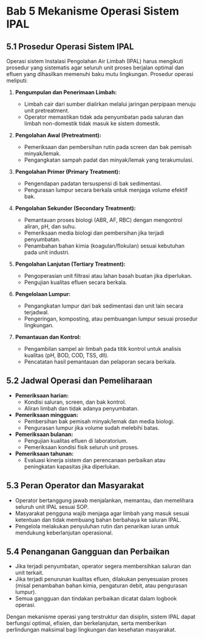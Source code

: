 # Bab 5 Mekanisme Operasi Sistem IPAL

## 5.1 Prosedur Operasi Sistem IPAL

Operasi sistem Instalasi Pengolahan Air Limbah (IPAL) harus mengikuti prosedur yang sistematis agar seluruh unit proses berjalan optimal dan efluen yang dihasilkan memenuhi baku mutu lingkungan. Prosedur operasi meliputi:

1. **Pengumpulan dan Penerimaan Limbah:**
   - Limbah cair dari sumber dialirkan melalui jaringan perpipaan menuju unit pretreatment.
   - Operator memastikan tidak ada penyumbatan pada saluran dan limbah non-domestik tidak masuk ke sistem domestik.

2. **Pengolahan Awal (Pretreatment):**
   - Pemeriksaan dan pembersihan rutin pada screen dan bak pemisah minyak/lemak.
   - Pengangkatan sampah padat dan minyak/lemak yang terakumulasi.

3. **Pengolahan Primer (Primary Treatment):**
   - Pengendapan padatan tersuspensi di bak sedimentasi.
   - Pengurasan lumpur secara berkala untuk menjaga volume efektif bak.

4. **Pengolahan Sekunder (Secondary Treatment):**
   - Pemantauan proses biologi (ABR, AF, RBC) dengan mengontrol aliran, pH, dan suhu.
   - Pemeriksaan media biologi dan pembersihan jika terjadi penyumbatan.
   - Penambahan bahan kimia (koagulan/flokulan) sesuai kebutuhan pada unit industri.

5. **Pengolahan Lanjutan (Tertiary Treatment):**
   - Pengoperasian unit filtrasi atau lahan basah buatan jika diperlukan.
   - Pengujian kualitas efluen secara berkala.

6. **Pengelolaan Lumpur:**
   - Pengangkatan lumpur dari bak sedimentasi dan unit lain secara terjadwal.
   - Pengeringan, komposting, atau pembuangan lumpur sesuai prosedur lingkungan.

7. **Pemantauan dan Kontrol:**
   - Pengambilan sampel air limbah pada titik kontrol untuk analisis kualitas (pH, BOD, COD, TSS, dll).
   - Pencatatan hasil pemantauan dan pelaporan secara berkala.

## 5.2 Jadwal Operasi dan Pemeliharaan

- **Pemeriksaan harian:**
  - Kondisi saluran, screen, dan bak kontrol.
  - Aliran limbah dan tidak adanya penyumbatan.
- **Pemeriksaan mingguan:**
  - Pembersihan bak pemisah minyak/lemak dan media biologi.
  - Pengurasan lumpur jika volume sudah melebihi batas.
- **Pemeriksaan bulanan:**
  - Pengujian kualitas efluen di laboratorium.
  - Pemeriksaan kondisi fisik seluruh unit proses.
- **Pemeriksaan tahunan:**
  - Evaluasi kinerja sistem dan perencanaan perbaikan atau peningkatan kapasitas jika diperlukan.

## 5.3 Peran Operator dan Masyarakat

- Operator bertanggung jawab menjalankan, memantau, dan memelihara seluruh unit IPAL sesuai SOP.
- Masyarakat pengguna wajib menjaga agar limbah yang masuk sesuai ketentuan dan tidak membuang bahan berbahaya ke saluran IPAL.
- Pengelola melakukan penyuluhan rutin dan penarikan iuran untuk mendukung keberlanjutan operasional.

## 5.4 Penanganan Gangguan dan Perbaikan

- Jika terjadi penyumbatan, operator segera membersihkan saluran dan unit terkait.
- Jika terjadi penurunan kualitas efluen, dilakukan penyesuaian proses (misal penambahan bahan kimia, pengaturan debit, atau pengurasan lumpur).
- Semua gangguan dan tindakan perbaikan dicatat dalam logbook operasi.

Dengan mekanisme operasi yang terstruktur dan disiplin, sistem IPAL dapat berfungsi optimal, efisien, dan berkelanjutan, serta memberikan perlindungan maksimal bagi lingkungan dan kesehatan masyarakat.
